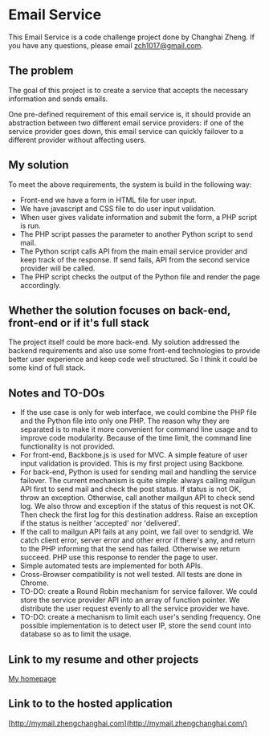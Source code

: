 Email Service
=============

This Email Service is a code challenge project done by Changhai Zheng.
If you have any questions, please email zch1017@gmail.com.

The problem
-----------

The goal of this project is to create a service that accepts the necessary
information and sends emails.

One pre-defined requirement of this email service is, it should provide an
abstraction between two different email service providers: if one of the
service provider goes down, this email service can quickly failover to a
different provider without affecting users.

My solution
-----------

To meet the above requirements, the system is build in the following way:

* Front-end we have a form in HTML file for user input.
* We have javascript and CSS file to do user input validation.
* When user gives validate information and submit the form, a PHP script
  is run.
* The PHP script passes the parameter to another Python script to send mail.
* The Python script calls API from the main email service provider and keep
  track of the response. If send fails, API from the second service provider
  will be called.
* The PHP script checks the output of the Python file and render the page
  accordingly.

Whether the solution focuses on back-end, front-end or if it's full stack
-------------------------------------------------------------------------

The project itself could be more back-end. My solution addressed the
backend requirements and also use some front-end technologies to provide
better user experience and keep code well structured. So I think it could
be some kind of full stack.


Notes and TO-DOs
----------------

* If the use case is only for web interface, we could combine the PHP file
  and the Python file into only one PHP. The reason why they are separated
  is to make it more convenient for command line usage and to improve code
  modularity. Because of the time limit, the command line functionality is
  not provided.
* For front-end, Backbone.js is used for MVC. A simple feature of user input
  validation is provided. This is my first project using Backbone.
* For back-end, Python is used for sending mail and handling the service
  failover. The current mechanism is quite simple: always calling mailgun
  API first to send mail and check the post status. If status is not OK,
  throw an exception. Otherwise, call another mailgun API to check send
  log. We also throw and exception if the status of this request is not OK.
  Then check the first log for this destination address. Raise an exception
  if the status is neither 'accepted' nor 'delivered'.
* If the call to mailgun API fails at any point, we fail over to sendgrid.
  We catch client error, server error and other error if there's any, and
  return to the PHP informing that the send has failed. Otherwise we return
  succeed. PHP use this response to render the page to user.
* Simple automated tests are implemented for both APIs.
* Cross-Browser compatibility is not well tested. All tests are done in
  Chrome.
* TO-DO: create a Round Robin mechanism for service failover. We could
  store the service provider API into an array of function pointer. We
  distribute the user request evenly to all the service provider we have.
* TO-DO: create a mechanism to limit each user's sending frequency. One
  possible implementation is to detect user IP, store the send count
  into database so as to limit the usage.

Link to my resume and other projects
------------------------------------

[My homepage](http://zhengchanghai.com/)

Link to to the hosted application
---------------------------------

[http://mymail.zhengchanghai.com](http://mymail.zhengchanghai.com/)



    


